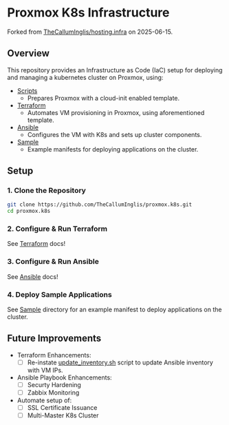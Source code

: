 # Proxmox K8s Infrastructure

Forked from [TheCallumInglis/hosting.infra](https://github.com/TheCallumInglis/hosting.infra) on 2025-06-15.

## Overview

This repository provides an Infrastructure as Code (IaC) setup for deploying and managing a kubernetes cluster on Proxmox, using: 
- [Scripts](./scripts/)
    - Prepares Proxmox with a cloud-init enabled template.
- [Terraform](./terraform/)
    - Automates VM provisioning in Proxmox, using aforementioned template.
- [Ansible](./ansible/)
    - Configures the VM with K8s and sets up cluster components.
- [Sample](./sample/)
    - Example manifests for deploying applications on the cluster.

## Setup
### 1. Clone the Repository
```bash
git clone https://github.com/TheCallumInglis/proxmox.k8s.git
cd proxmox.k8s
```

### 2. Configure & Run Terraform
See [Terraform](./terraform/) docs!

### 3. Configure & Run Ansible
See [Ansible](./ansible/) docs!

### 4. Deploy Sample Applications
See [Sample](./sample) directory for an example manifest to deploy applications on the cluster.

## Future Improvements
- Terraform Enhancements:
    - [ ] Re-instate [update_inventory.sh](/terraform/scripts/update_inventory.sh) script to update Ansible inventory with VM IPs.

- Ansible Playbook Enhancements:
    - [ ] Securty Hardening
    - [ ] Zabbix Monitoring

- Automate setup of:
    - [ ] SSL Certificate Issuance
    - [ ] Multi-Master K8s Cluster
